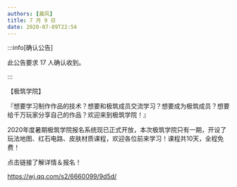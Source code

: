 ```yaml
---
authors: [晨风]
title: 7 月 9 日
date: 2020-07-09T22:54
---
```


:::info[确认公告]

此公告要求 17 人确认收到。

:::

【极筑学院】

『想要学习制作作品的技术？想要和极筑成员交流学习？想要成为极筑成员？想要给千万玩家分享自己的作品？欢迎来到极筑学院！』

2020年度暑期极筑学院报名系统现已正式开放，本次极筑学院只有一期，开设了玩法地图、红石电路、皮肤材质课程，欢迎各位前来学习！课程共10天，全程免费！

点击链接了解详情＆报名！

https://wj.qq.com/s2/6660099/9d5d/

